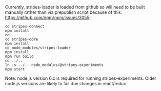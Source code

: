 Currently, stripes-loader is loaded from github so will need to be built manually rather than via prepublish script because of this:
https://github.com/npm/npm/issues/3055

    cd stripes-connect
    npm install
    cd ..
    cd stripes-core
    npm install
    cd node_modules/stripes-loader
    npm install
    npm run build
    cd ../..
    ln -s ../.. node_modules/@stripes-experiments
    npm start

Note: node.js version 6.x is required for running stripes-experiments. Older node.js 
versions are likely to fail due changes in react/redux

